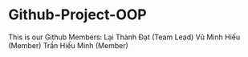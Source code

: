 # Github-Project-OOP
 
This is our Github
Members: 
    Lại Thành Đạt (Team Lead) 
    Vũ Minh Hiếu (Member)
    Trần Hiếu Minh (Member)